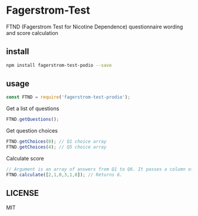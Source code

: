 # Fagerstrom-Test
FTND (Fagerstrom Test for Nicotine Dependence) questionnaire wording and score calculation

## install

```sh
npm install fagerstrom-test-podio --save
```

## usage

```js
const FTND = require('fagerstrom-test-prodio');
```

Get a list of questions
```js
FTND.getQuestions();
```

Get question choices
```js
FTND.getChoices(0); // Q1 choice array
FTND.getChoices(4); // Q5 choice array
```

Calculate score
```js
// Argument is an array of answers from Q1 to Q6. It passes a column of array index values ​​obtained with getChoices
FTND.calculate([2,1,0,3,1,0]); // Returns 6.
```

## LICENSE
MIT
